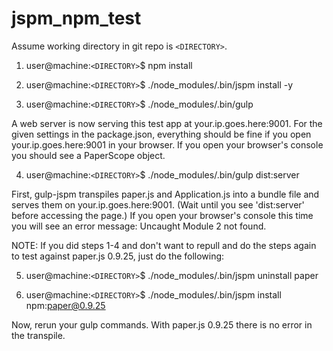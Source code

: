 # jspm_npm_test

Assume working directory in git repo is ```<DIRECTORY>```.

1) user@machine:```<DIRECTORY>```$ npm install

2) user@machine:```<DIRECTORY>```$ ./node_modules/.bin/jspm install -y

3) user@machine:```<DIRECTORY>```$ ./node_modules/.bin/gulp

A web server is now serving this test app at your.ip.goes.here:9001. For the given settings in the package.json, everything should be fine if you open your.ip.goes.here:9001 in your browser. If you open your browser's console you should see a PaperScope object.

4) user@machine:```<DIRECTORY>```$ ./node_modules/.bin/gulp dist:server

First, gulp-jspm transpiles paper.js and Application.js into a bundle file and serves them on your.ip.goes.here:9001. (Wait until you see 'dist:server' before accessing the page.) If you open your browser's console this time you will see an error message: Uncaught Module 2 not found.

NOTE: If you did steps 1-4 and don't want to repull and do the steps again to test against paper.js 0.9.25, just do the following:

5) user@machine:```<DIRECTORY>```$ ./node_modules/.bin/jspm uninstall paper

6) user@machine:```<DIRECTORY>```$ ./node_modules/.bin/jspm install npm:paper@0.9.25

Now, rerun your gulp commands. With paper.js 0.9.25 there is no error in the transpile.
